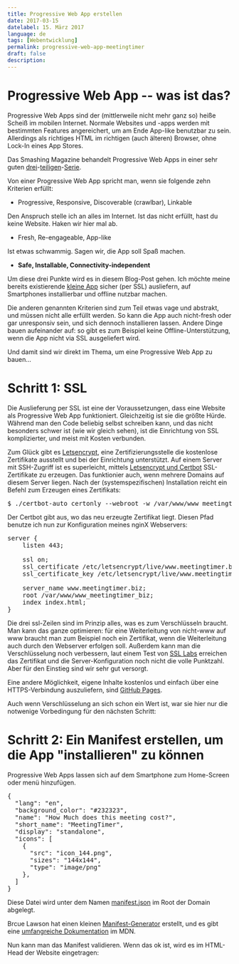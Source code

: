 ```yaml
---
title: Progressive Web App erstellen
date: 2017-03-15
datelabel: 15. März 2017
language: de
tags: [Webentwicklung]
permalink: progressive-web-app-meetingtimer
draft: false
description:
---
```



# Progressive Web App -- was ist das?

Progressive Web Apps sind der (mittlerweile nicht mehr ganz so) heiße Scheiß im mobilen Internet. Normale Websites und -apps werden mit bestimmten Features angereichert, um am Ende App-like benutzbar zu sein. Allerdings als richtiges HTML im richtigen (auch älteren) Browser, ohne Lock-In eines App Stores.

Das Smashing Magazine behandelt Progressive Web Apps in einer sehr guten [drei](https://www.smashingmagazine.com/2016/08/a-beginners-guide-to-progressive-web-apps/)-[teiligen](https://www.smashingmagazine.com/2016/09/the-building-blocks-of-progressive-web-apps/)-[Serie](https://www.smashingmagazine.com/2016/12/progressive-web-amps/).

Von einer Progressive Web App spricht man, wenn sie folgende zehn Kriterien erfüllt:

* Progressive, Responsive, Discoverable (crawlbar), Linkable

Den Anspruch stelle ich an alles im Internet. Ist das nicht erfüllt, hast du keine Website. Haken wir hier mal ab.

* Fresh, Re-engageable, App-like

Ist etwas schwammig. Sagen wir, die App soll Spaß machen.

* **Safe, Installable, Connectivity-independent**

Um diese drei Punkte wird es in diesem Blog-Post gehen. Ich möchte meine bereits existierende [kleine App](https://blog.thomaspuppe.de/single-page-apps-minimieren-mit-gulp) sicher (per SSL) ausliefern, auf Smartphones installierbar und offline nutzbar machen.

Die anderen genannten Kriterien sind zum Teil etwas vage und abstrakt, und müssen nicht alle erfüllt werden. So kann die App auch nicht-fresh oder gar unresponsiv sein, und sich dennoch installieren lassen. Andere Dinge bauen aufeinander auf: so gibt es zum Beispiel keine Offline-Unterstützung, wenn die App nicht via SSL ausgeliefert wird.

Und damit sind wir direkt im Thema, um eine Progressive Web App zu bauen...

# Schritt 1: SSL

Die Auslieferung per SSL ist eine der Voraussetzungen, dass eine Website als Progressive Web App funktioniert. Gleichzeitig ist sie die größte Hürde. Während man den Code beliebig selbst schreiben kann, und das nicht besonders schwer ist (wie wir gleich sehen), ist die Einrichtung von SSL komplizierter, und meist mit Kosten verbunden.

Zum Glück gibt es [Letsencrypt](https://letsencrypt.org/), eine Zertifizierungsstelle die kostenlose Zertifikate ausstellt und bei der Einrichtung unterstützt. Auf einem Server mit SSH-Zugriff ist es superleicht, mittels [Letsencrypt und Certbot](https://certbot.eff.org/) SSL-Zertifikate zu erzeugen. Das funktionier auch, wenn mehrere Domains auf diesem Server liegen. Nach der (systemspezifischen) Installation reicht ein Befehl zum Erzeugen eines Zertifikats:

<pre>$ ./certbot-auto certonly --webroot -w /var/www/www_meetingtimer_biz/ -d www.meetingtimer.biz</pre>

Der Certbot gibt aus, wo das neu erzeugte Zertifikat liegt. Diesen Pfad benutze ich nun zur Konfiguration meines nginX Webservers:

<pre>server {
    listen 443;

    ssl on;
    ssl_certificate /etc/letsencrypt/live/www.meetingtimer.biz/fullchain.pem;
    ssl_certificate_key /etc/letsencrypt/live/www.meetingtimer.biz/privkey.pem ;

    server_name www.meetingtimer.biz;
    root /var/www/www_meetingtimer_biz;
    index index.html;
}</pre>

Die drei ssl-Zeilen sind im Prinzip alles, was es zum Verschlüsseln braucht. Man kann das ganze optimieren: für eine Weiterleitung von nicht-www auf www braucht man zum Beispiel noch ein Zertifikat, wenn die Weiterleitung auch durch den Webserver erfolgen soll. Außerdem kann man die Verschlüsselung noch verbessern, laut einem Test von [SSL Labs](https://www.ssllabs.com/ssltest/) erreichen das Zertifikat und die Server-Konfiguration noch nicht die volle Punktzahl. Aber für den Einstieg sind wir sehr gut versorgt.

Eine andere Möglichkeit, eigene Inhalte kostenlos und einfach über eine HTTPS-Verbindung auszuliefern, sind [GitHub Pages](https://pages.github.com/).

Auch wenn Verschlüsselung an sich schon ein Wert ist, war sie hier nur die notwenige Vorbedingung für den nächsten Schritt:

# Schritt 2: Ein Manifest erstellen, um die App "installieren" zu können

Progressive Web Apps lassen sich auf dem Smartphone zum Home-Screen oder menü hinzufügen.

<pre>{
  "lang": "en",
  "background_color": "#232323",
  "name": "How Much does this meeting cost?",
  "short_name": "MeetingTimer",
  "display": "standalone",
  "icons": [
    {
      "src": "icon_144.png",
      "sizes": "144x144",
      "type": "image/png"
    },
  ]
}</pre>

Diese Datei wird unter dem Namen [manifest.json](https://www.meetingtimer.biz/manifest.json) im Root der Domain abgelegt.

Brcue Lawson hat einen kleinen [Manifest-Generator](http://brucelawson.github.io/manifest/) erstellt, und es gibt eine [umfangreiche
Dokumentation](https://developer.mozilla.org/en-US/docs/Web/Manifest) im MDN.

Nun kann man das Manifest validieren. Wenn das ok ist, wird es im HTML-Head der Website eingetragen:

<code><link rel="manifest" href="/manifest.json"></code>
